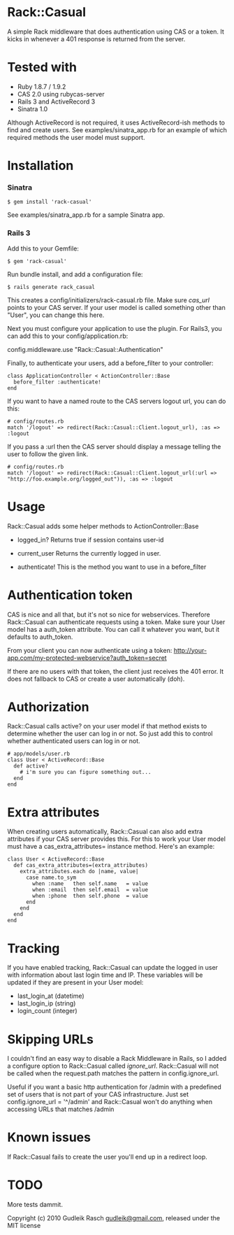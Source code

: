 Rack::Casual
============

A simple Rack middleware that does authentication using CAS or a token.
It kicks in whenever a 401 response is returned from the server.

Tested with
===========

* Ruby 1.8.7 / 1.9.2
* CAS 2.0 using rubycas-server
* Rails 3 and ActiveRecord 3
* Sinatra 1.0

Although ActiveRecord is not required, it uses ActiveRecord-ish methods to find and create users.
See examples/sinatra_app.rb for an example of which required methods the user model must support.

Installation
============

### Sinatra

    $ gem install 'rack-casual'
  
See examples/sinatra_app.rb for a sample Sinatra app.

### Rails 3

Add this to your Gemfile:

    $ gem 'rack-casual'
  
Run bundle install, and add a configuration file:

    $ rails generate rack_casual
  
This creates a config/initializers/rack-casual.rb file. 
Make sure *cas_url* points to your CAS server.
If your user model is called something other than "User", you can change this here.

Next you must configure your application to use the plugin. 
For Rails3, you can add this to your config/application.rb:

  config.middleware.use "Rack::Casual::Authentication"

Finally, to authenticate your users, add a before_filter to your controller:

    class ApplicationController < ActionController::Base
      before_filter :authenticate!
    end

If you want to have a named route to the CAS servers logout url, you can do this:

    # config/routes.rb
    match '/logout' => redirect(Rack::Casual::Client.logout_url), :as => :logout

If you pass a :url then the CAS server should display a message telling the user to follow 
the given link.
  
    # config/routes.rb
    match '/logout' => redirect(Rack::Casual::Client.logout_url(:url => "http://foo.example.org/logged_out")), :as => :logout


Usage
=====

Rack::Casual adds some helper methods to ActionController::Base

  * logged_in? 
  Returns true if session contains user-id
  
  * current_user
  Returns the currently logged in user.
  
  * authenticate!
  This is the method you want to use in a before_filter


Authentication token
====================

CAS is nice and all that, but it's not so nice for webservices. 
Therefore Rack::Casual can authenticate requests using a token.
Make sure your User model has a auth_token attribute. You can call it whatever you want, but it defaults to auth_token.

From your client you can now authenticate using a token: http://your-app.com/my-protected-webservice?auth_token=secret
  
If there are no users with that token, the client just receives the 401 error. 
It does not fallback to CAS or create a user automatically (doh).


Authorization
=============

Rack::Casual calls active? on your user model if that method exists to determine whether the user can log in or not.
So just add this to control whether authenticated users can log in or not.
  
    # app/models/user.rb
    class User < ActiveRecord::Base
      def active?
        # i'm sure you can figure something out...
      end
    end
  

Extra attributes
================

When creating users automatically, Rack::Casual can also add extra attributes if your CAS server provides this.
For this to work your User model must have a cas_extra_attributes= instance method.
Here's an example:

    class User < ActiveRecord::Base
      def cas_extra_attributes=(extra_attributes)
        extra_attributes.each do |name, value|
          case name.to_sym
            when :name   then self.name   = value
            when :email  then self.email  = value
            when :phone  then self.phone  = value
          end
        end
      end
    end
  

Tracking
========

If you have enabled tracking, Rack::Casual can update the logged in user with information about last login time and IP.
These variables will be updated if they are present in your User model:

* last_login_at (datetime)
* last_login_ip (string)
* login_count   (integer)

Skipping URLs
=============

I couldn't find an easy way to disable a Rack Middleware in Rails, so I added a configure option to Rack::Casual called *ignore_url*.
Rack::Casual will not be called when the request.path matches the pattern in config.ignore_url.

Useful if you want a basic http authentication for /admin with a predefined set of users that is not part of your CAS infrastructure. 
Just set config.ignore_url = '^/admin' and Rack::Casual won't do anything when accessing URLs that matches /admin

Known issues
============

If Rack::Casual fails to create the user you'll end up in a redirect loop.

TODO
====

More tests dammit.

Copyright (c) 2010 Gudleik Rasch <gudleik@gmail.com>, released under the MIT license
